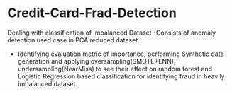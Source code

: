 # Credit-Card-Frad-Detection
Dealing with classification of Imbalanced Dataset
-Consists of anomaly detection used case in PCA reduced dataset.
- Identifying evaluation metric of importance, performing Synthetic data generation and applying oversampling(SMOTE+ENN), undersampling(NearMiss) to see their effect on random forest
and Logistic Regression based classification for identifying fraud in heavily imbalanced dataset. 
